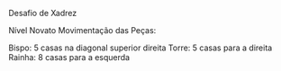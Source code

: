 Desafio de Xadrez

Nível Novato
Movimentação das Peças:

Bispo: 5 casas na diagonal superior direita
Torre: 5 casas para a direita
Rainha: 8 casas para a esquerda
